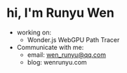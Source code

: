 # hi, I'm Runyu Wen
* working on:
    - Wonder.js WebGPU Path Tracer
* Communicate with me:
    - email: wen_runyu@qq.com
    - blog: wenrunyu.com

